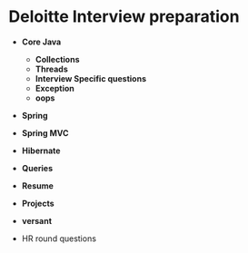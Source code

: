 Deloitte Interview preparation
=

+ **Core Java**
	- **Collections**
	- **Threads**
	- **Interview Specific questions**
	- **Exception**
	- **oops**

+ **Spring**
+ **Spring MVC**
+ **Hibernate**
+ **Queries**
+ **Resume**
+ **Projects**
+ **versant**
+ HR round questions
